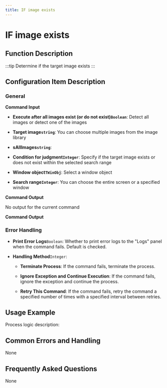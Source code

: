 ```yaml
---
title: IF image exists
---
```


# IF image exists

## Function Description

:::tip 
Determine if the target image exists
:::

## Configuration Item Description

### General

**Command Input**

- **Execute after all images exist (or do not exist)`Boolean`**: Detect all images or detect one of the images

- **Target image`string`**: You can choose multiple images from the image library

- **sAllImages`string`**: 

- **Condition for judgment`Integer`**: Specify if the target image exists or does not exist within the selected search range

- **Window object`TWinObj`**: Select a window object

- **Search range`Integer`**: You can choose the entire screen or a specified window


**Command Output**

No output for the current command


**Command Output**

### Error Handling

- **Print Error Logs**`Boolean`: Whether to print error logs to the "Logs" panel when the command fails. Default is checked. 

- **Handling Method**`Integer`:

    - **Terminate Process**: If the command fails, terminate the process.

    - **Ignore Exception and Continue Execution**: If the command fails, ignore the exception and continue the process.

    - **Retry This Command**: If the command fails, retry the command a specified number of times with a specified interval between retries.

## Usage Example

Process logic description:

## Common Errors and Handling

None

## Frequently Asked Questions

None

